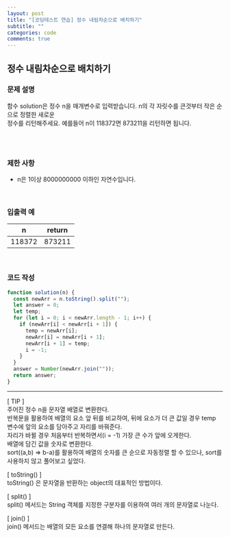 ```yaml
---
layout: post
title: "[코딩테스트 연습] 정수 내림차순으로 배치하기"
subtitle: ""
categories: code
comments: true
---
```


## 정수 내림차순으로 배치하기

### 문제 설명

함수 solution은 정수 n을 매개변수로 입력받습니다. n의 각 자릿수를 큰것부터 작은 순으로 정렬한 새로운<br> 정수를 리턴해주세요. 예를들어 n이 118372면 873211을 리턴하면 됩니다.

<br>
<br>

### 제한 사항

- n은 1이상 8000000000 이하인 자연수입니다.

<br>

### 입출력 예

| n      | return |
| ------ | ------ |
| 118372 | 873211 |

<br>

### 코드 작성

```js
function solution(n) {
  const newArr = n.toString().split("");
  let answer = 0;
  let temp;
  for (let i = 0; i < newArr.length - 1; i++) {
    if (newArr[i] < newArr[i + 1]) {
      temp = newArr[i];
      newArr[i] = newArr[i + 1];
      newArr[i + 1] = temp;
      i = -1;
    }
  }
  answer = Number(newArr.join(""));
  return answer;
}
```

<hr>
[ TIP  ]<br>
주어진 정수 n을 문자열 배열로 변환한다.<br>
반복문을 활용하여 배열의 요소 앞 뒤를 비교하여, 뒤에 요소가 더 큰 값일 경우 temp 변수에 앞의 요소를 담아주고 자리를 바꿔준다.<br>
자리가 바뀔 경우 처음부터 반복하면서(i = -1) 가장 큰 수가 앞에 오게한다.<br>
배열에 담긴 값을 숫자로 변환한다.
<br>
sort((a,b) => b-a)를 활용하여 배열의 숫자를 큰 순으로 자동정렬 할 수 있으나, sort를 사용하지 않고 풀어보고 싶었다.
<br>

[ toString() ]<br>
toString() 은 문자열을 반환하는 object의 대표적인 방법이다.
<br>

[ split() ]<br>
split() 메서드는 String 객체를 지정한 구분자를 이용하여 여러 개의 문자열로 나눈다.
<br>

[ join() ]<br>
join() 메서드는 배열의 모든 요소를 연결해 하나의 문자열로 만든다.
<br>
